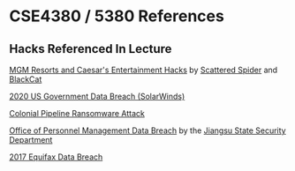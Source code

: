# CSE4380 / 5380 References

## Hacks Referenced In Lecture
[MGM Resorts and Caesar's Entertainment Hacks](https://www.businessinsider.com/mgm-caesars-las-vegas-casinos-targeted-scattered-spider-hacking-group-2023-9) by [Scattered Spider](https://www.trellix.com/blogs/research/scattered-spider-the-modus-operandi/) and [BlackCat](https://en.wikipedia.org/wiki/BlackCat_(cyber_gang))

[2020 US Government Data Breach (SolarWinds)](https://en.wikipedia.org/wiki/2020_United_States_federal_government_data_breach)

[Colonial Pipeline Ransomware Attack](https://en.wikipedia.org/wiki/Colonial_Pipeline_ransomware_attack)

[Office of Personnel Management Data Breach](https://en.wikipedia.org/wiki/Office_of_Personnel_Management_data_breach) by the [Jiangsu State Security Department](https://en.wikipedia.org/wiki/Jiangsu_State_Security_Department)

[2017 Equifax Data Breach](https://en.wikipedia.org/wiki/2017_Equifax_data_breach)
